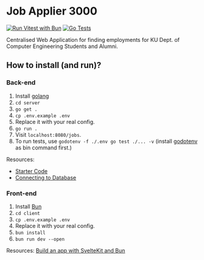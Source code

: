 # Job Applier 3000

[![Run Vitest with Bun](https://github.com/lnwdevelopers007/job-applier-3000/actions/workflows/vitest.yaml/badge.svg)](https://github.com/lnwdevelopers007/job-applier-3000/actions/workflows/vitest.yaml)
[![Go Tests](https://github.com/lnwdevelopers007/job-applier-3000/actions/workflows/go.yaml/badge.svg)](https://github.com/lnwdevelopers007/job-applier-3000/actions/workflows/go.yaml)

Centralised Web Application for finding employments for
KU Dept. of Computer Engineering Students and Alumni.

## How to install (and run)?

### Back-end

1. Install [golang](https://go.dev/)
1. `cd server`
1. `go get .`
1. `cp .env.example .env`
1. Replace it with your real config.
1. `go run .`
1. Visit `localhost:8080/jobs`.
1. To run tests, use `godotenv -f ./.env go test ./... -v`
(install [godotenv](https://github.com/joho/godotenv?tab=readme-ov-file#installation) as bin command first.)

Resources:
- [Starter Code](https://go.dev/doc/tutorial/web-service-gin)
- [Connecting to Database](https://www.slingacademy.com/article/securely-storing-secrets-with-environment-variables-in-go/)

### Front-end

1. Install [Bun](https://bun.sh)
1. `cd client`
1. `cp .env.example .env`
1. Replace it with your real config.
1. `bun install`
1. `bun run dev --open`

Resources:
[Build an app with SvelteKit and Bun](https://bun.com/guides/ecosystem/sveltekit)
